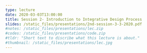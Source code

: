```yaml
---
type: lecture
date: 2020-03-03T13:00:00
title: Session 2- Introduction to Integrative Design Process
slides: /static_files/presentations/2nd-session-3-3-2020.pdf
#notes: /static_files/presentations/lec.zip
#codes: /static_files/presentations/code.zip
#tldr: "Short text to discribe what this lecture is about."
#thumbnail: /static_files/presentations/lec.jpg
---
```


